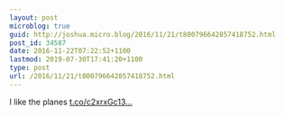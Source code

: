 ```yaml
---
layout: post
microblog: true
guid: http://joshua.micro.blog/2016/11/21/t800796642857418752.html
post_id: 34587
date: 2016-11-22T07:22:52+1100
lastmod: 2019-07-30T17:41:20+1100
type: post
url: /2016/11/21/t800796642857418752.html
---
```

I like the planes [t.co/c2xrxGc13...](https://t.co/c2xrxGc13w)
